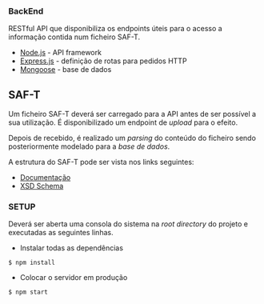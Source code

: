 ### BackEnd

RESTful API que disponibiliza os endpoints úteis para o acesso a informação contida num ficheiro SAF-T.

- [Node.js](https://nodejs.org/en/) - API framework
- [Express.js](https://expressjs.com/) - definição de rotas para pedidos HTTP
- [Mongoose](https://mongoosejs.com/) - base de dados

## SAF-T

Um ficheiro SAF-T deverá ser carregado para a API antes de ser possível a sua utilização. É disponibilizado um endpoint de *upload* para o efeito.

Depois de recebido, é realizado um *parsing* do conteúdo do ficheiro sendo posteriormente modelado para a *base de dados*.

A estrutura do SAF-T pode ser vista nos links seguintes:

- [Documentação](https://info.portaldasfinancas.gov.pt/pt/informacao_fiscal/legislacao/diplomas_legislativos/Documents/Portaria_302_2016.pdf)
- [XSD Schema](https://info.portaldasfinancas.gov.pt/apps/saft-pt04/saftpt1.04_01.xsd)

### SETUP

Deverá ser aberta uma consola do sistema na *root directory* do projeto e executadas as seguintes linhas.

- Instalar todas as dependências
```
$ npm install
```
- Colocar o servidor em produção
```
$ npm start
```